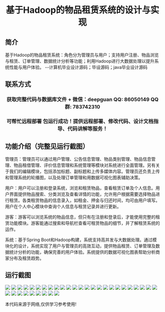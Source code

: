<p><h1 align="center">基于Hadoop的物品租赁系统的设计与实现</h1></p>

## 简介
基于Hadoop的物品租赁系统：角色分为管理员与用户；支持用户注册、物品浏览与租赁、订单管理、数据统计分析等功能；利用Hadoop进行大数据处理以提升系统性能与用户体验。    --计算机毕业设计源码；毕设源码；java毕业设计源码


## 联系方式
<p><h3 align="center">获取完整代码与数据库文件 + 微信：deepguan QQ: 86050149 QQ群: 783742310</h3></p>
<p><h3 align="center">可帮忙远程部署 包运行成功！提供远程部署、修改代码、设计文档指导、代码讲解等服务！</h3></p>

## 功能介绍（完整见运行截图）
管理员：管理员可以通过用户管理、公告信息管理、物品类别管理、物品信息管理、物品租借管理、评价信息管理和系统管理等模块对系统进行全面管理。另有关于我们的编辑模块，包括添加标题、副标题和上传多媒体内容。管理员还负责上传和管理系统的轮播图，以及处理订单管理和用数据可视化图表辅助决策。

用户：用户可以注册和登录系统，浏览和租赁物品，查看租赁订单及个人信息。用户界面提供物品搜索、分类浏览及查看详情的功能，允许用户根据需要选择物品进行租赁。各类租赁物品的信息录入，如租金、押金与归还时间，均可由用户填写。用户在个人中心模块中查询个人信息与租赁记录并进行更新。

游客：游客可以浏览系统的物品信息，但只有在注册和登录后，才能使用完整的租赁功能模块。游客能通过搜索和导航栏查看可租赁物品的细节，并了解租赁系统的运作。

系统：基于Spring Boot和Hadoop构建，系统支持高并发与大数据处理。通过模块化的设计，系统实现了用户与管理员的高效互动，提供物品租赁、订单管理及数据统计分析的功能，确保完善的用户体验。系统提供的数据可视化图表帮助分析商家分布及租赁趋势。


## 运行截图
![](https://bs-1329754181.cos.ap-shanghai.myqcloud.com/spring/HadoopItemRentalSystemDesignAndImplementation/img/001.jpg)
![](https://bs-1329754181.cos.ap-shanghai.myqcloud.com/spring/HadoopItemRentalSystemDesignAndImplementation/img/002.jpg)
![](https://bs-1329754181.cos.ap-shanghai.myqcloud.com/spring/HadoopItemRentalSystemDesignAndImplementation/img/003.jpg)
![](https://bs-1329754181.cos.ap-shanghai.myqcloud.com/spring/HadoopItemRentalSystemDesignAndImplementation/img/004.jpg)
![](https://bs-1329754181.cos.ap-shanghai.myqcloud.com/spring/HadoopItemRentalSystemDesignAndImplementation/img/005.jpg)
![](https://bs-1329754181.cos.ap-shanghai.myqcloud.com/spring/HadoopItemRentalSystemDesignAndImplementation/img/006.jpg)
![](https://bs-1329754181.cos.ap-shanghai.myqcloud.com/spring/HadoopItemRentalSystemDesignAndImplementation/img/007.jpg)
![](https://bs-1329754181.cos.ap-shanghai.myqcloud.com/spring/HadoopItemRentalSystemDesignAndImplementation/img/008.jpg)
![](https://bs-1329754181.cos.ap-shanghai.myqcloud.com/spring/HadoopItemRentalSystemDesignAndImplementation/img/009.jpg)
![](https://bs-1329754181.cos.ap-shanghai.myqcloud.com/spring/HadoopItemRentalSystemDesignAndImplementation/img/010.jpg)
![](https://bs-1329754181.cos.ap-shanghai.myqcloud.com/spring/HadoopItemRentalSystemDesignAndImplementation/img/011.jpg)
![](https://bs-1329754181.cos.ap-shanghai.myqcloud.com/spring/HadoopItemRentalSystemDesignAndImplementation/img/012.jpg)
![](https://bs-1329754181.cos.ap-shanghai.myqcloud.com/spring/HadoopItemRentalSystemDesignAndImplementation/img/013.jpg)
![](https://bs-1329754181.cos.ap-shanghai.myqcloud.com/spring/HadoopItemRentalSystemDesignAndImplementation/img/014.jpg)
![](https://bs-1329754181.cos.ap-shanghai.myqcloud.com/spring/HadoopItemRentalSystemDesignAndImplementation/img/015.jpg)
![](https://bs-1329754181.cos.ap-shanghai.myqcloud.com/spring/HadoopItemRentalSystemDesignAndImplementation/img/016.jpg)
![](https://bs-1329754181.cos.ap-shanghai.myqcloud.com/spring/HadoopItemRentalSystemDesignAndImplementation/img/017.jpg)
![](https://bs-1329754181.cos.ap-shanghai.myqcloud.com/spring/HadoopItemRentalSystemDesignAndImplementation/img/018.jpg)
![](https://bs-1329754181.cos.ap-shanghai.myqcloud.com/spring/HadoopItemRentalSystemDesignAndImplementation/img/019.jpg)
![](https://bs-1329754181.cos.ap-shanghai.myqcloud.com/spring/HadoopItemRentalSystemDesignAndImplementation/img/020.jpg)
![](https://bs-1329754181.cos.ap-shanghai.myqcloud.com/spring/HadoopItemRentalSystemDesignAndImplementation/img/021.jpg)
![](https://bs-1329754181.cos.ap-shanghai.myqcloud.com/spring/HadoopItemRentalSystemDesignAndImplementation/img/022.jpg)
![](https://bs-1329754181.cos.ap-shanghai.myqcloud.com/spring/HadoopItemRentalSystemDesignAndImplementation/img/023.jpg)
![](https://bs-1329754181.cos.ap-shanghai.myqcloud.com/spring/HadoopItemRentalSystemDesignAndImplementation/img/024.jpg)
![](https://bs-1329754181.cos.ap-shanghai.myqcloud.com/spring/HadoopItemRentalSystemDesignAndImplementation/img/025.jpg)
![](https://bs-1329754181.cos.ap-shanghai.myqcloud.com/spring/HadoopItemRentalSystemDesignAndImplementation/img/026.jpg)
![](https://bs-1329754181.cos.ap-shanghai.myqcloud.com/spring/HadoopItemRentalSystemDesignAndImplementation/img/027.jpg)
![](https://bs-1329754181.cos.ap-shanghai.myqcloud.com/spring/HadoopItemRentalSystemDesignAndImplementation/img/028.jpg)
![](https://bs-1329754181.cos.ap-shanghai.myqcloud.com/spring/HadoopItemRentalSystemDesignAndImplementation/img/029.jpg)
![](https://bs-1329754181.cos.ap-shanghai.myqcloud.com/spring/HadoopItemRentalSystemDesignAndImplementation/img/030.jpg)
![](https://bs-1329754181.cos.ap-shanghai.myqcloud.com/spring/HadoopItemRentalSystemDesignAndImplementation/img/031.jpg)
![](https://bs-1329754181.cos.ap-shanghai.myqcloud.com/spring/HadoopItemRentalSystemDesignAndImplementation/img/032.jpg)
![](https://bs-1329754181.cos.ap-shanghai.myqcloud.com/spring/HadoopItemRentalSystemDesignAndImplementation/img/033.jpg)
![](https://bs-1329754181.cos.ap-shanghai.myqcloud.com/spring/HadoopItemRentalSystemDesignAndImplementation/img/034.jpg)

<p>本代码来源于网络,仅供学习参考使用!</p>
